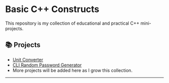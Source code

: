 # Basic C++ Constructs

This repository is my collection of educational and practical C++ mini-projects.

## 📚 Projects

- [Unit Converter](./CPP/Unit%20Converter/description.md)
- [CLI Random Password Generator](./CPP/CLI%20Random%20Password%20Generator/description.md)
- More projects will be added here as I grow this collection.

---

